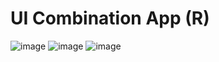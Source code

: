 # UI Combination App (R)
![image](https://user-images.githubusercontent.com/104414771/208918295-8e288f41-dbc0-40c8-a431-950ba4e9f94d.png)
![image](https://user-images.githubusercontent.com/104414771/208918377-828c5043-fabc-4788-9c9f-f7a6d29a2eeb.png)
![image](https://user-images.githubusercontent.com/104414771/208918452-24ab8e98-4461-45da-a722-d87258393f19.png)
